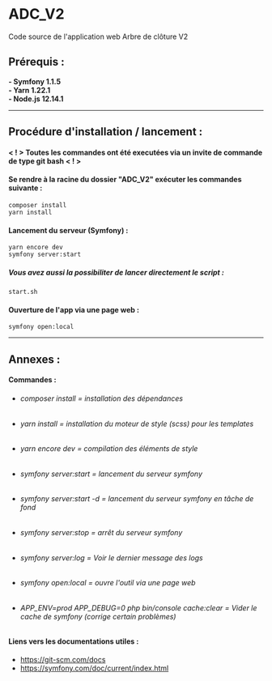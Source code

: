 # ADC_V2
Code source de l'application web Arbre de clôture V2

## Prérequis :
 **- Symfony 1.1.5**
 <br> 
 **- Yarn 1.22.1**
 <br>
 **- Node.js 12.14.1**
 <hr>

 
## Procédure d'installation / lancement :
#### < ! > Toutes les commandes ont été executées via un invite de commande de type **git bash** < ! >

#### Se rendre à la racine du dossier "ADC_V2" exécuter les commandes suivante :
 `composer install`
 <br>
 `yarn install`

#### Lancement du serveur (Symfony) :
 `yarn encore dev`<br>
 `symfony server:start`<br>
##### _Vous avez aussi la possibiliter de lancer directement le script :_
`start.sh`

#### Ouverture de l'app via une page web :
 `symfony open:local`

<hr>

## Annexes :
#### Commandes :

 - ###### composer install = installation des dépendances
 - ###### yarn install = installation du moteur de style (scss) pour les templates
 - ###### yarn encore dev = compilation des éléments de style
 - ###### symfony server:start = lancement du serveur symfony
 - ###### symfony server:start -d = lancement du serveur symfony en tâche de fond
 - ###### symfony server:stop = arrêt du serveur symfony
 - ###### symfony server:log = Voir le dernier message des logs
 - ###### symfony open:local = ouvre l'outil via une page web
 - ###### APP_ENV=prod APP_DEBUG=0 php bin/console cache:clear = Vider le cache de symfony (corrige certain problèmes)

#### Liens vers les documentations utiles :
- https://git-scm.com/docs
- https://symfony.com/doc/current/index.html


